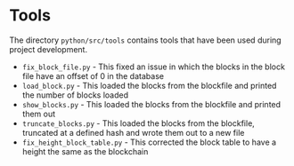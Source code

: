 # Tools

The directory `python/src/tools` contains tools that have been used during project development.

* `fix_block_file.py` - This fixed an issue in which the blocks in the block file have an offset of 0 in the database
* `load_block.py` - This loaded the blocks from the blockfile and printed the number of blocks loaded
* `show_blocks.py` - This loaded the blocks from the blockfile and printed them out
* `truncate_blocks.py` - This loaded the blocks from the blockfile, truncated at a defined hash and wrote them out to a new file
* `fix_height_block_table.py` - This corrected the block table to have a height the same as the blockchain